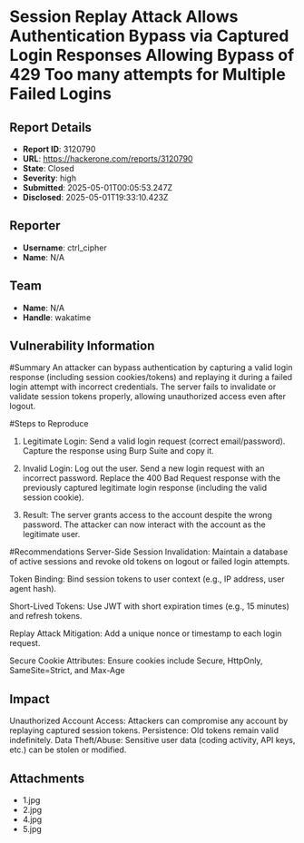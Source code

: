 # Session Replay Attack Allows Authentication Bypass via Captured Login Responses Allowing Bypass of 429 Too many attempts for Multiple Failed Logins

## Report Details
- **Report ID**: 3120790
- **URL**: https://hackerone.com/reports/3120790
- **State**: Closed
- **Severity**: high
- **Submitted**: 2025-05-01T00:05:53.247Z
- **Disclosed**: 2025-05-01T19:33:10.423Z

## Reporter
- **Username**: ctrl_cipher
- **Name**: N/A

## Team
- **Name**: N/A
- **Handle**: wakatime

## Vulnerability Information
#Summary
An attacker can bypass authentication by capturing a valid login response (including session cookies/tokens) and replaying it during a failed login attempt with incorrect credentials. The server fails to invalidate or validate session tokens properly, allowing unauthorized access even after logout.

#Steps to Reproduce
1. Legitimate Login:
Send a valid login request (correct email/password).
Capture the response using Burp Suite and copy it.

2. Invalid Login:
Log out the user.
Send a new login request with an incorrect password.
Replace the 400 Bad Request response with the previously captured legitimate login response (including the valid session cookie).

3. Result:
The server grants access to the account despite the wrong password.
The attacker can now interact with the account as the legitimate user.

#Recommendations
Server-Side Session Invalidation:
Maintain a database of active sessions and revoke old tokens on logout or failed login attempts.

Token Binding:
Bind session tokens to user context (e.g., IP address, user agent hash).

Short-Lived Tokens:
Use JWT with short expiration times (e.g., 15 minutes) and refresh tokens.

Replay Attack Mitigation:
Add a unique nonce or timestamp to each login request.

Secure Cookie Attributes:
Ensure cookies include Secure, HttpOnly, SameSite=Strict, and Max-Age

## Impact

Unauthorized Account Access: Attackers can compromise any account by replaying captured session tokens.
Persistence: Old tokens remain valid indefinitely.
Data Theft/Abuse: Sensitive user data (coding activity, API keys, etc.) can be stolen or modified.

## Attachments
- 1.jpg
- 2.jpg
- 4.jpg
- 5.jpg
